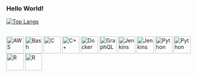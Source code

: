 ### Hello World!

[![Top Langs](https://github-readme-stats.vercel.app/api/top-langs/?username=vasconcelos-dev&layout=compact&theme=github_dark)](https://github.com/vasconcelos-dev/github-readme-stats)

<!-- https://devicon.dev/ -->
<div style="display: inline_block"><br>
  <img align="center" alt="AWS" height="45" width="45" src="https://cdn.jsdelivr.net/gh/devicons/devicon/icons/amazonwebservices/amazonwebservices-original.svg">
  <img align="center" alt="Bash" height="45" width="45" src="https://cdn.jsdelivr.net/gh/devicons/devicon/icons/bash/bash-original.svg">
  <img align="center" alt="C" height="45" width="45" src="https://cdn.jsdelivr.net/gh/devicons/devicon/icons/c/c-original.svg">
  <img align="center" alt="C++" height="45" width="45" src="https://cdn.jsdelivr.net/gh/devicons/devicon/icons/cplusplus/cplusplus-original.svg">
  <img align="center" alt="Docker" height="45" width="45" src="https://cdn.jsdelivr.net/gh/devicons/devicon/icons/docker/docker-original.svg">
  <img align="center" alt="GraphQL" height="45" width="45" src="https://cdn.jsdelivr.net/gh/devicons/devicon/icons/graphql/graphql-plain.svg">
  <img align="center" alt="Jenkins" height="45" width="45" src="https://cdn.jsdelivr.net/gh/devicons/devicon/icons/jenkins/jenkins-original.svg">
  <img align="center" alt="Jenkins" height="45" width="45" src="https://cdn.jsdelivr.net/gh/devicons/devicon/icons/apachekafka/apachekafka-original.svg">
  <img align="center" alt="Python" height="45" width="45" src="https://cdn.jsdelivr.net/gh/devicons/devicon/icons/kubernetes/kubernetes-plain.svg">
  <img align="center" alt="Python" height="45" width="45" src="https://cdn.jsdelivr.net/gh/devicons/devicon/icons/python/python-original.svg">
  <img align="center" alt="R" height="45" width="45" src="https://cdn.jsdelivr.net/gh/devicons/devicon/icons/r/r-original.svg">
  <img align="center" alt="R" height="45" width="45" src="https://cdn.jsdelivr.net/gh/devicons/devicon/icons/redis/redis-original.svg">
</div>
